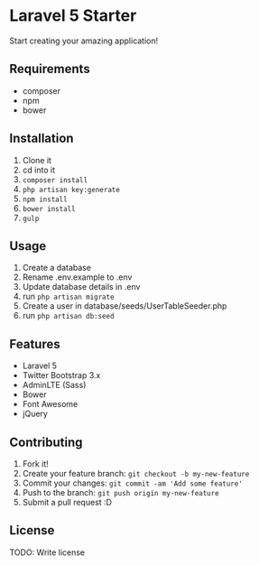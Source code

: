 # Laravel 5 Starter

Start creating your amazing application!

## Requirements

- composer
- npm
- bower

## Installation

1. Clone it
2. cd into it
3. `composer install`
4. `php artisan key:generate`
5. `npm install`
6. `bower install`
7. `gulp`

## Usage

1. Create a database
2. Rename .env.example to .env
3. Update database details in .env
4. run `php artisan migrate`
5. Create a user in database/seeds/UserTableSeeder.php
6. run `php artisan db:seed`

## Features

- Laravel 5
- Twitter Bootstrap 3.x
- AdminLTE (Sass)
- Bower
- Font Awesome
- jQuery

## Contributing

1. Fork it!
2. Create your feature branch: `git checkout -b my-new-feature`
3. Commit your changes: `git commit -am 'Add some feature'`
4. Push to the branch: `git push origin my-new-feature`
5. Submit a pull request :D

## License

TODO: Write license